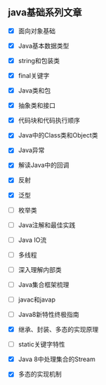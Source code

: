 ## java基础系列文章

- [x] 面向对象基础
- [x] Java基本数据类型
- [x] string和包装类
- [x] final关键字
- [x] Java类和包
- [x] 抽象类和接口
- [x] 代码块和代码执行顺序
- [x] Java中的Class类和Object类
- [x] Java异常
- [x] 解读Java中的回调
- [x] 反射
- [x] 泛型
- [ ] 枚举类
- [ ] Java注解和最佳实践
- [ ] Java IO流
- [ ] 多线程
- [ ] 深入理解内部类
- [ ] Java集合框架梳理
- [ ] javac和javap
- [ ] Java8新特性终极指南
- [x] 继承、封装、多态的实现原理
- [ ] static关键字特性
- [x] Java 8中处理集合的Stream
- [x] 多态的实现机制

